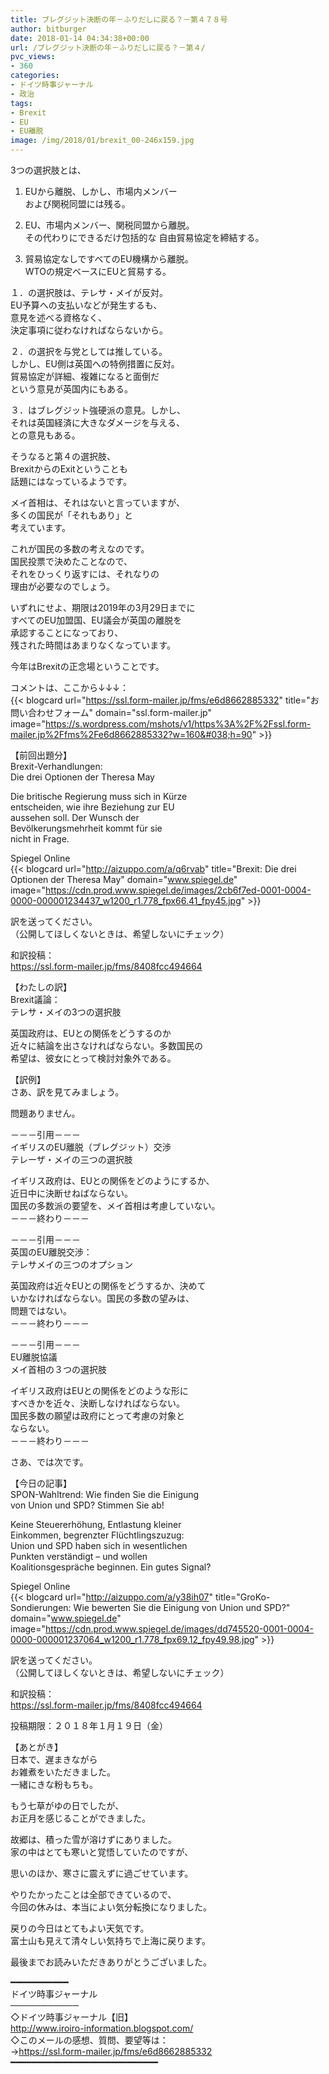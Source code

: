 ```yaml
---
title: ブレグジット決断の年－ふりだしに戻る？－第４７８号
author: bitburger
date: 2018-01-14 04:34:38+00:00
url: /ブレグジット決断の年－ふりだしに戻る？－第４/
pvc_views:
- 360
categories:
- ドイツ時事ジャーナル
- 政治
tags:
- Brexit
- EU
- EU離脱
image: /img/2018/01/brexit_00-246x159.jpg
---
```

3つの選択肢とは、  
  


  1. EUから離脱、しかし、市場内メンバー  
    および関税同盟には残る。
  2. EU、市場内メンバー、関税同盟から離脱。  
    その代わりにできるだけ包括的な 自由貿易協定を締結する。
  


  3. 貿易協定なしですべてのEU機構から離脱。  
    WTOの規定ベースにEUと貿易する。

１．の選択肢は、テレサ・メイが反対。  
EU予算への支払いなどが発生するも、  
意見を述べる資格なく、  
決定事項に従わなければならないから。  
  
２．の選択を与党としては推している。  
しかし、EU側は英国への特例措置に反対。  
貿易協定が詳細、複雑になると面倒だ  
という意見が英国内にもある。  
  
３．はブレグジット強硬派の意見。しかし、  
それは英国経済に大きなダメージを与える、  
との意見もある。 

そうなると第４の選択肢、  
BrexitからのExitということも  
話題にはなっているようです。  
  
メイ首相は、それはないと言っていますが、  
多くの国民が「それもあり」と  
考えています。  
  
これが国民の多数の考えなのです。  
国民投票で決めたことなので、  
それをひっくり返すには、それなりの  
理由が必要なのでしょう。 

いずれにせよ、期限は2019年の3月29日までに  
すべてのEU加盟国、EU議会が英国の離脱を  
承認することになっており、  
残された時間はあまりなくなっています。  
  
今年はBrexitの正念場ということです。  
  
コメントは、ここから↓↓↓：  
{{< blogcard url="https://ssl.form-mailer.jp/fms/e6d8662885332" title="&#12362;&#21839;&#12356;&#21512;&#12431;&#12379;&#12501;&#12457;&#12540;&#12512;" domain="ssl.form-mailer.jp" image="https://s.wordpress.com/mshots/v1/https%3A%2F%2Fssl.form-mailer.jp%2Ffms%2Fe6d8662885332?w=160&#038;h=90" >}} 

【前回出題分】  
Brexit-Verhandlungen:  
Die drei Optionen der Theresa May  
  
Die britische Regierung muss sich in Kürze  
entscheiden, wie ihre Beziehung zur EU  
aussehen soll. Der Wunsch der  
Bevölkerungsmehrheit kommt für sie  
nicht in Frage.  
  
Spiegel Online  
{{< blogcard url="http://aizuppo.com/a/q6rvab" title="Brexit: Die drei Optionen der Theresa May" domain="www.spiegel.de" image="https://cdn.prod.www.spiegel.de/images/2cb6f7ed-0001-0004-0000-000001234437_w1200_r1.778_fpx66.41_fpy45.jpg" >}} 

訳を送ってください。  
（公開してほしくないときは、希望しないにチェック）  
  
和訳投稿：  
 <https://ssl.form-mailer.jp/fms/8408fcc494664> 

【わたしの訳】  
Brexit議論：  
テレサ・メイの3つの選択肢  
  
英国政府は、EUとの関係をどうするのか  
近々に結論を出さなければならない。多数国民の  
希望は、彼女にとって検討対象外である。 

【訳例】  
さあ、訳を見てみましょう。  
  
問題ありません。 

－－－引用－－－  
イギリスのEU離脱（ブレグジット）交渉  
テレーザ・メイの三つの選択肢  
  
イギリス政府は、EUとの関係をどのようにするか、  
近日中に決断せねばならない。  
国民の多数派の要望を、メイ首相は考慮していない。  
－－－終わり－－－ 

－－－引用－－－  
英国のEU離脱交渉：  
テレサメイの三つのオプション  
  
英国政府は近々EUとの関係をどうするか、決めて  
いかなければならない。国民の多数の望みは、  
問題ではない。  
－－－終わり－－－ 

－－－引用－－－  
EU離脱協議  
メイ首相の３つの選択肢  
  
イギリス政府はEUとの関係をどのような形に  
すべきかを近々、決断しなければならない。  
国民多数の願望は政府にとって考慮の対象と  
ならない。  
－－－終わり－－－ 

さあ、では次です。  
  
【今日の記事】  
SPON-Wahltrend: Wie finden Sie die Einigung  
von Union und SPD? Stimmen Sie ab!  
  
Keine Steuererhöhung, Entlastung kleiner  
Einkommen, begrenzter Flüchtlingszuzug:  
Union und SPD haben sich in wesentlichen  
Punkten verständigt &#8211; und wollen  
Koalitionsgespräche beginnen. Ein gutes Signal?  
  
Spiegel Online  
{{< blogcard url="http://aizuppo.com/a/y38ih07" title="GroKo-Sondierungen: Wie bewerten Sie die Einigung von Union und SPD?" domain="www.spiegel.de" image="https://cdn.prod.www.spiegel.de/images/dd745520-0001-0004-0000-000001237064_w1200_r1.778_fpx69.12_fpy49.98.jpg" >}} 

訳を送ってください。  
（公開してほしくないときは、希望しないにチェック）  
  
和訳投稿：  
 <https://ssl.form-mailer.jp/fms/8408fcc494664>  
  
投稿期限：２０１８年１月１９日（金） 

【あとがき】  
日本で、遅まきながら  
お雑煮をいただきました。  
一緒にきな粉もちも。  
  
もう七草がゆの日でしたが、  
お正月を感じることができました。  
  
故郷は、積った雪が溶けずにありました。  
家の中はとても寒いと覚悟していたのですが、  
  
思いのほか、寒さに震えずに過ごせています。  
  
やりたかったことは全部できているので、  
今回の休みは、本当によい気分転換になりました。  
  
戻りの今日はとてもよい天気です。  
富士山も見えて清々しい気持ちで上海に戻ります。  
  
最後までお読みいただきありがとうございました。 

━━━━━━━━━━━  
ドイツ時事ジャーナル  
───────────  
◇ドイツ時事ジャーナル【旧】  
<http://www.iroiro-information.blogspot.com/>  
◇このメールの感想、質問、要望等は：  
-><https://ssl.form-mailer.jp/fms/e6d8662885332>  
━━━━━━━━━━━━━━━━━━━━━━━━━━━━
